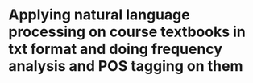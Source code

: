 # Applying natural language processing on course textbooks in txt format and doing frequency analysis and POS tagging on them
